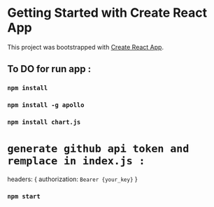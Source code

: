 # Getting Started with Create React App

This project was bootstrapped with [Create React App](https://github.com/facebook/create-react-app).

## To DO for run app :

### `npm install`

### `npm install -g apollo`

### `npm install chart.js`

# `generate github api token and remplace in index.js :`

headers: {
authorization: `Bearer {your_key}`
}

### `npm start`
